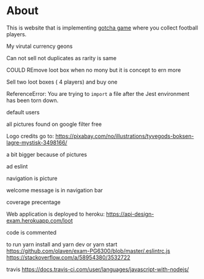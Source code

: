 # About

This is website that is implementing [gotcha game](https://en.wikipedia.org/wiki/Gacha_game)
where you collect football players.

My virutal currency geons

Can not sell not duplicates as rarity is same

COULD REmove loot box when no mony but it is concept to ern more    

Sell two loot boxes ( 4 players)  and buy one

ReferenceError: You are trying to `import` a file after the Jest environment has been torn down.

default users 

all pictures found on google filter free

Logo credits go to:
https://pixabay.com/no/illustrations/tyvegods-boksen-lagre-mystisk-3498166/


a bit bigger because of pictures

ad eslint

navigation is picture

welcome message is in navigation bar    

coverage precentage

Web application is deployed to heroku:
https://api-design-exam.herokuapp.com/loot

code is commented

to run yarn install and yarn dev or yarn start
https://github.com/olaven/exam-PG6300/blob/master/.eslintrc.js
https://stackoverflow.com/a/58954380/3532722

travis
https://docs.travis-ci.com/user/languages/javascript-with-nodejs/